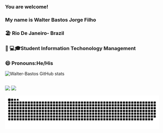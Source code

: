 ### You are welcome!
### My name is Walter Bastos Jorge Filho

###     🏖️  Rio De Janeiro- Brazil 
###     🧑‍ 💻🎓Student Information Techonology Management
###     😄   Pronouns:He/His

![ Walter-Bastos GitHub stats](https://github-readme-stats.vercel.app/api?username=Walter-basto&show_icons=true&theme=radical)
    
</div>
  <br>
  <a href="https://www.instagram.com/walterbastos2022/" target="_blank"><img src="https://img.shields.io/badge/-Instagram-%23E4405F?style=for-the-badge&logo=instagram&logoColor=white" target="_blank"></a>
  <a href="https://www.linkedin.com/in/walter-bastos-9a118318a/" target="_blank"><img src="https://img.shields.io/badge/-LinkedIn-%230077B5?style=for-the-badge&logo=linkedin&logoColor=white" target="_blank"></a> 
 
  ![Snake animation](https://github.com/ellen2121/ellen2121/blob/output/github-contribution-grid-snake.svg)
 
</div>
 
